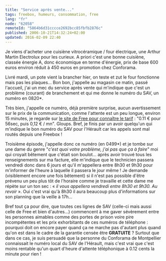 ```yaml
---
title: "Service après vente..."
tags: freebox, humeurs, consommation, free
lang: "fr"
node: "62058"
remoteId: "5864b6d31cccce2692bcc85fbfb2876c"
published: 2006-10-21T14:32:24+02:00
updated: 2016-02-09 22:40
---
```

 
Je viens d'acheter une cuisiène vitrocéramique / four électrique, une Arthur
Martin Electrolux pour les curieux. A priori c'est une bonne cuisiène, classée
énergie A, donc économique en terme d'énergie, prix de base 600 euros environ
réduit à 450 euros en promotion chez Conforama.

 
Livré mardi, un pote vient la brancher hier, on teste et zut le four fonctionne
mais pas les plaques... Bon bon, j'appelle au magasin ce matin, passé l'accueil,
j'ai un mec du service après vente qui m'indique que c'est un problème (courant)
de branchement et qui me donne le numéro du SAV, un numéro en 0820\*.

 
Très bien, j'appelle ce numéro, déjà première surprise, aucun avertissement sur
le prix de la communication, comme l'attente est un peu longue, environ 15
minutes, je regarde sur [le site de Free pour connaître le
tarif](http://adsl.free.fr/tel/tarifs/france.html)&nbsp;: &quot;0.11 € pour 56sec,
puis 0,12 € / mn&quot;. Gloups. Bref, je finis par un avoir quelqu'un qui
m'indique le bon numéro du SAV pour l'Hérault car les appels sont mal routés
depuis une Freebox&nbsp;!

Troisième épisode, j'appelle donc ce numéro (en 0499\*) et je tombe sur une dame
du genre &quot;*c'est quoi votre problème, j'ai pas que ça à faire*&quot; moi
qui croyait bêtement que c'était son boulot... après avoir trouvé tous les
renseignements sur ma facture, elle m'indique que le technicien passera vendredi
donc dans 6 jours et qu'il m'appellera entre 8h30 et 9h30 pour m'informer de
l'heure à laquelle il passera le jour même&nbsp;! Je demande (visiblement encore
une fois bêtement) si il n'est pas possible d'être prévenu un peu plus tôt de
l'horaire comme je travaille et cette dame me répète sur un ton sec : «&nbsp;*il
vous appellera vendredi entre 8h30 et 9h30. Au revoir*&nbsp;». Oui c'est vrai
qu'à 8h30 il aura beaucoup plus d'informations sur son planning que la veille à
17h...

 
Bref tout ça pour dire, que toutes ces lignes de SAV (celle-ci mais aussi celle
de Free et bien d'autres...) commencent à me gaver sévèrement entre les
personnes aimables comme des portes de prison voire pire incompétentes et les
prix exhorbitants de ces numéros de téléphone&nbsp;: pourquoi doit on encore payer
quand ça ne marche pas d'autant plus quand qu'on est dans le cadre de la
garantie censée être **GRATUITE**&nbsp;? Surtout que dans ce cas, je suis persuadé
que la personne du Conforama de Montpellier connaissait le numéro local du SAV
de l'Hérault, mais c'est vrai que c'est moins rentable qu'un quart d'heure
d'attente téléphonique à 0.12 cents la minute pour rien&nbsp;!
